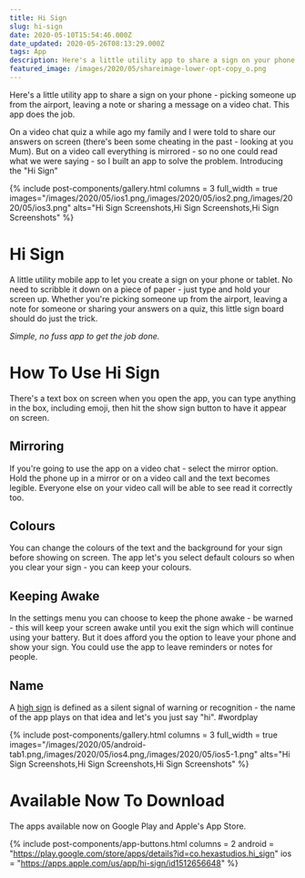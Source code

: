 ```yaml
---
title: Hi Sign
slug: hi-sign
date: 2020-05-10T15:54:46.000Z
date_updated: 2020-05-26T08:13:29.000Z
tags: App
description: Here's a little utility app to share a sign on your phone - picking someone up from the airport, leaving a note or sharing a message on a video chat. This app does the job.
featured_image: /images/2020/05/shareimage-lower-opt-copy_o.png
---
```


Here's a little utility app to share a sign on your phone - picking someone up from the airport, leaving a note or sharing a message on a video chat. This app does the job.

On a video chat quiz a while ago my family and I were told to share our answers on screen (there's been some cheating in the past - looking at you Mum). But on a video call everything is mirrored - so no one could read what we were saying - so I built an app to solve the problem. Introducing the "Hi Sign"

{% include post-components/gallery.html
	columns = 3
	full_width = true
	images="/images/2020/05/ios1.png,/images/2020/05/ios2.png,/images/2020/05/ios3.png"
	alts="Hi Sign Screenshots,Hi Sign Screenshots,Hi Sign Screenshots"
%}

# Hi Sign

A little utility mobile app to let you create a sign on your phone or tablet. No need to scribble it down on a piece of paper - just type and hold your screen up.
Whether you're picking someone up from the airport, leaving a note for someone or sharing your answers on a quiz, this little sign board should do just the trick.

*Simple, no fuss app to get the job done.*

# How To Use Hi Sign

There's a text box on screen when you open the app, you can type anything in the box, including emoji, then hit the show sign button to have it appear on screen.

## Mirroring

If you're going to use the app on a video chat - select the mirror option. Hold the phone up in a mirror or on a video call and the text becomes legible. Everyone else on your video call will be able to see read it correctly too.

## Colours

You can change the colours of the text and the background for your sign before showing on screen. The app let's you select default colours so when you clear your sign - you can keep your colours.

## Keeping Awake

In the settings menu you can choose to keep the phone awake - be warned - this will keep your screen awake until you exit the sign which will continue using your battery. But it does afford you the option to leave your phone and show your sign. You could use the app to leave reminders or notes for people.

## Name

A [high sign](https://www.wordnik.com/words/high%20sign) is defined as a silent signal of warning or recognition - the name of the app plays on that idea and let's you just say "hi". #wordplay

{% include post-components/gallery.html
	columns = 3
	full_width = true
	images="/images/2020/05/android-tab1.png,/images/2020/05/ios4.png,/images/2020/05/ios5-1.png"
	alts="Hi Sign Screenshots,Hi Sign Screenshots,Hi Sign Screenshots"
%}

# Available Now To Download

The apps available now on Google Play and Apple's App Store.

{% include post-components/app-buttons.html
	columns = 2
	android = "https://play.google.com/store/apps/details?id=co.hexastudios.hi_sign"
	ios = "https://apps.apple.com/us/app/hi-sign/id1512656648"
%}
